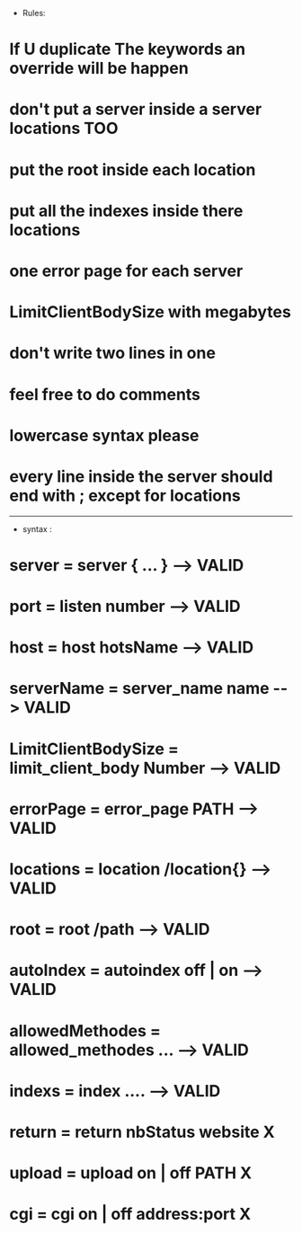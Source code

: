 - Rules:
# If U duplicate The keywords an override will be happen
# don't put a server inside a server locations TOO
# put the root inside each location
# put all the indexes inside there locations
# one error page for each server
# LimitClientBodySize with megabytes
# don't write two lines in one
# feel free to do comments
# lowercase syntax please
# every line inside the server should end with ; except for locations

__________________________________________________________

- syntax :
# server = server { ... } --> VALID
# port = listen number --> VALID
# host = host hotsName --> VALID
# serverName = server_name name --> VALID
# LimitClientBodySize = limit_client_body Number --> VALID
# errorPage = error_page PATH --> VALID
# locations = location /location{} --> VALID
# root = root /path --> VALID
# autoIndex = autoindex off | on --> VALID
# allowedMethodes = allowed_methodes ... --> VALID
# indexs = index .... --> VALID
# return = return nbStatus website X
# upload = upload on | off PATH X
# cgi = cgi on | off address:port X
